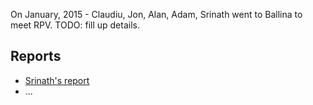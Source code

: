 On January, 2015 - Claudiu, Jon, Alan, Adam, Srinath went to Ballina to meet RPV. TODO: fill up details.

## Reports

* [Srinath's report](/Method#srinath)
* ...